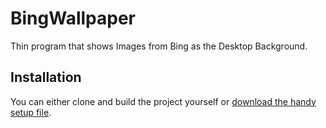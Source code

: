 # BingWallpaper
Thin program that shows Images from Bing as the Desktop Background.

## Installation
You can either clone and build the project yourself or [download the handy setup file](https://github.com/jessestricker/BingWallpaper/releases/latest).
